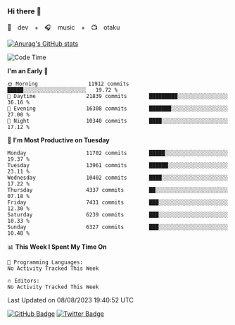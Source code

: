 ### Hi there 👋

🚀　dev　+　🎧　music　+　📺　otaku


[![Anurag's GitHub stats](https://github-readme-stats.vercel.app/api?username=koheitasaka&count_private=true&show_icons=true&theme=monokai)](https://github.com/koheitasaka/github-readme-stats)

<!--START_SECTION:waka-->
![Code Time](http://img.shields.io/badge/Code%20Time-1%2C161%20hrs%2023%20mins-blue)

**I'm an Early 🐤** 

```text
🌞 Morning                11912 commits       █████░░░░░░░░░░░░░░░░░░░░   19.72 % 
🌆 Daytime                21839 commits       █████████░░░░░░░░░░░░░░░░   36.16 % 
🌃 Evening                16308 commits       ███████░░░░░░░░░░░░░░░░░░   27.00 % 
🌙 Night                  10340 commits       ████░░░░░░░░░░░░░░░░░░░░░   17.12 % 
```
📅 **I'm Most Productive on Tuesday** 

```text
Monday                   11702 commits       █████░░░░░░░░░░░░░░░░░░░░   19.37 % 
Tuesday                  13961 commits       ██████░░░░░░░░░░░░░░░░░░░   23.11 % 
Wednesday                10402 commits       ████░░░░░░░░░░░░░░░░░░░░░   17.22 % 
Thursday                 4337 commits        ██░░░░░░░░░░░░░░░░░░░░░░░   07.18 % 
Friday                   7431 commits        ███░░░░░░░░░░░░░░░░░░░░░░   12.30 % 
Saturday                 6239 commits        ███░░░░░░░░░░░░░░░░░░░░░░   10.33 % 
Sunday                   6327 commits        ███░░░░░░░░░░░░░░░░░░░░░░   10.48 % 
```


📊 **This Week I Spent My Time On** 

```text
💬 Programming Languages: 
No Activity Tracked This Week

🔥 Editors: 
No Activity Tracked This Week
```


 Last Updated on 08/08/2023 19:40:52 UTC
<!--END_SECTION:waka-->

[![GitHub Badge](https://img.shields.io/badge/GitHub-100000?style=for-the-badge&logo=github&logoColor=white)](https://github.com/koheitasaka)
[![Twitter Badge](https://img.shields.io/badge/Twitter-1DA1F2?style=for-the-badge&logo=twitter&logoColor=white)](https://twitter.com/sleep_asleep_)
